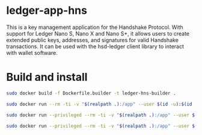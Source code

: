 # ledger-app-hns

This is a key management application for the Handshake Protocol. With support
for Ledger Nano S, Nano X and Nano S+, it allows users to create extended public
keys, addresses, and signatures for valid Handshake transactions. It can be used
with the hsd-ledger client library to interact with wallet
software.

# Build and install

```bash
sudo docker build -f Dockerfile.builder -t ledger-hns-builder .

sudo docker run --rm -ti -v "$(realpath .):/app" --user $(id -u):$(id -g) -e MODEL=NANOSP ledger-hns-builder

sudo docker run --privileged --rm -ti -v "$(realpath .):/app" --user $(id -u):$(id -g) -e MODEL=NANOSP -e DEBUG=1 ledger-hns-builder make load

sudo docker run --privileged --rm -ti -v "$(realpath .):/app" --user $(id -u):$(id -g) -e MODEL=NANOSP -e DEBUG=1 ledger-hns-builder make delete

```
